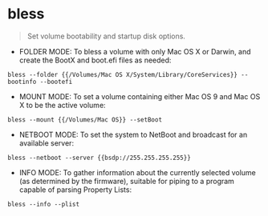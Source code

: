 # bless

> Set volume bootability and startup disk options.

- FOLDER MODE: To bless a volume with only Mac OS X or Darwin, and create the BootX and boot.efi files as needed:

`bless --folder {{/Volumes/Mac OS X/System/Library/CoreServices}} --bootinfo --bootefi`

- MOUNT MODE: To set a volume containing either Mac OS 9 and Mac OS X to be the active volume:

`bless --mount {{/Volumes/Mac OS}} --setBoot`

- NETBOOT MODE: To set the system to NetBoot and broadcast for an available server:

`bless --netboot --server {{bsdp://255.255.255.255}}`

- INFO MODE: To gather information about the currently selected volume (as determined by the firmware), suitable for piping to a program capable of parsing Property Lists:

`bless --info --plist`
